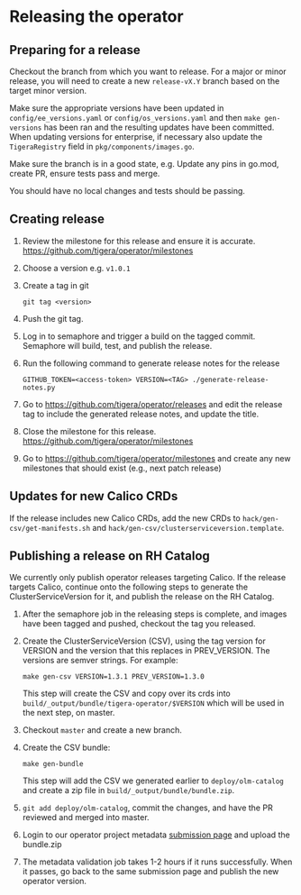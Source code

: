 # Releasing the operator

## Preparing for a release

Checkout the branch from which you want to release. For a major or minor release,
you will need to create a new `release-vX.Y` branch based on the target minor version.

Make sure the appropriate versions have been updated in `config/ee_versions.yaml` or `config/os_versions.yaml`
and then `make gen-versions` has been ran and the resulting updates have been committed. When updating versions
for enterprise, if necessary also update the `TigeraRegistry` field in `pkg/components/images.go`.

Make sure the branch is in a good state, e.g. Update any pins in go.mod, create PR, ensure tests pass and merge.

You should have no local changes and tests should be passing.

## Creating release

1. Review the milestone for this release and ensure it is accurate. https://github.com/tigera/operator/milestones

1. Choose a version e.g. `v1.0.1`

1. Create a tag in git

   ```
   git tag <version>
   ```

1. Push the git tag.

1. Log in to semaphore and trigger a build on the tagged commit. Semaphore will build, test, and publish the release.

1. Run the following command to generate release notes for the release

   ```
   GITHUB_TOKEN=<access-token> VERSION=<TAG> ./generate-release-notes.py
   ```

1. Go to https://github.com/tigera/operator/releases and edit the release tag to include the generated release notes, and update the title.

1. Close the milestone for this release. https://github.com/tigera/operator/milestones

1. Go to https://github.com/tigera/operator/milestones and create any new milestones that should exist (e.g., next patch release)

## Updates for new Calico CRDs

If the release includes new Calico CRDs, add the new CRDs to `hack/gen-csv/get-manifests.sh` and `hack/gen-csv/clusterserviceversion.template`.

## Publishing a release on RH Catalog

We currently only publish operator releases targeting Calico. If the release targets Calico, continue onto the following steps to generate the
ClusterServiceVersion for it, and publish the release on the RH Catalog.

1. After the semaphore job in the releasing steps is complete, and images have been tagged and pushed, checkout the tag you released.

1. Create the ClusterServiceVersion (CSV), using the tag version for VERSION and the version that this replaces in PREV_VERSION.
   The versions are semver strings. For example:

   ```
   make gen-csv VERSION=1.3.1 PREV_VERSION=1.3.0
   ```

   This step will create the CSV and copy over its crds into `build/_output/bundle/tigera-operator/$VERSION` which will be used in the next step,
   on master.

3. Checkout `master` and create a new branch.

4. Create the CSV bundle:

   ```
   make gen-bundle
   ```

   This step will add the CSV we generated earlier to `deploy/olm-catalog` and create a zip file in `build/_output/bundle/bundle.zip`.

5. `git add deploy/olm-catalog`, commit the changes, and have the PR reviewed and merged into master.

6. Login to our operator project metadata [submission page](https://connect.redhat.com/project/2072901/operator-metadata) and upload the bundle.zip

7. The metadata validation job takes 1-2 hours if it runs successfully. When it passes, go back to the same submission page and publish the new operator version.
